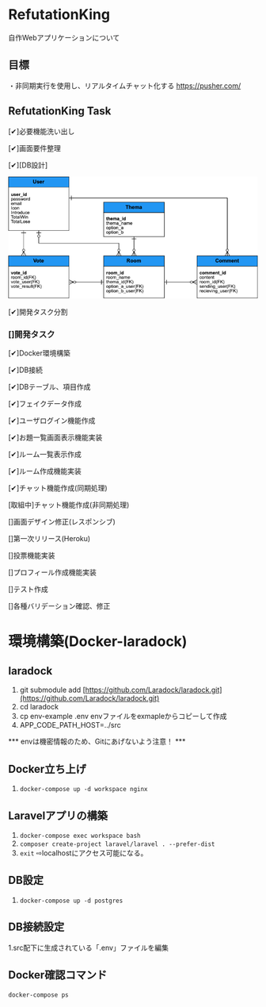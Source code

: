 # RefutationKing
自作Webアプリケーションについて

## 目標
・非同期実行を使用し、リアルタイムチャット化する
https://pusher.com/

## RefutationKing Task
[✔︎]必要機能洗い出し

[✔︎]画面要件整理

[✔︎][DB設計]

![./doc/Entity%20Relationship%20Diagram.png](./doc/Entity%20Relationship%20Diagram.png)

[✔︎]開発タスク分割

### []開発タスク

  [✔︎]Docker環境構築

  [✔︎]DB接続

  [✔︎]DBテーブル、項目作成
  
  [✔︎]フェイクデータ作成
  
  [✔︎]ユーザログイン機能作成
  
  [✔︎]お題一覧画面表示機能実装
  
  [✔︎]ルーム一覧表示作成

  [✔︎]ルーム作成機能実装
  
  [✔︎]チャット機能作成(同期処理)

  [取組中]チャット機能作成(非同期処理)  

  []画面デザイン修正(レスポンシブ)
  
  []第一次リリース(Heroku)
  
  []投票機能実装
  
  
  []プロフィール作成機能実装
  
  []テスト作成
  
  []各種バリデーション確認、修正

# 環境構築(Docker-laradock)

## laradock

1. git submodule add [https://github.com/Laradock/laradock.git](https://github.com/Laradock/laradock.git)
2. cd laradock
3. cp env-example .env 
envファイルをexmapleからコピーして作成
4. APP_CODE_PATH_HOST=../src

*** envは機密情報のため、Gitにあげないよう注意！ ***

## Docker立ち上げ
1. `docker-compose up -d workspace nginx`

## **Laravelアプリの構築**
1. `docker-compose exec workspace bash`
2. `composer create-project laravel/laravel . --prefer-dist`
3. `exit`
⇨localhostにアクセス可能になる。

## DB設定
1. `docker-compose up -d postgres`

## DB接続設定
1.src配下に生成されている「.env」ファイルを編集

## Docker確認コマンド
`docker-compose ps`
